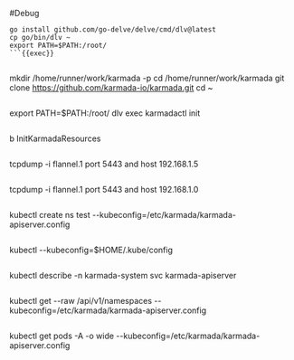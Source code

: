 #Debug
```
go install github.com/go-delve/delve/cmd/dlv@latest
cp go/bin/dlv ~
export PATH=$PATH:/root/
```{{exec}}


```
mkdir /home/runner/work/karmada -p
cd /home/runner/work/karmada
git clone https://github.com/karmada-io/karmada.git
cd ~
```{{exec}}

```
export PATH=$PATH:/root/
dlv exec karmadactl init
```{{exec}}

```
b InitKarmadaResources
```{{exec}}

```
tcpdump -i flannel.1 port 5443 and host 192.168.1.5
```{{exec}}

```
tcpdump -i flannel.1 port 5443 and host 192.168.1.0
```{{exec}}

```
kubectl create ns test --kubeconfig=/etc/karmada/karmada-apiserver.config
```{{exec}}

```
kubectl --kubeconfig=$HOME/.kube/config
```{{copy}}

```
kubectl describe -n karmada-system svc  karmada-apiserver
```{{exec}}

```
kubectl get --raw /api/v1/namespaces --kubeconfig=/etc/karmada/karmada-apiserver.config
```{{exec}}

```
kubectl get pods -A -o wide --kubeconfig=/etc/karmada/karmada-apiserver.config
```